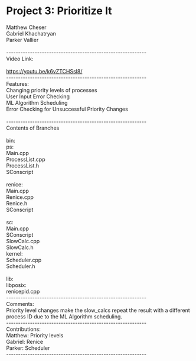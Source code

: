# Project 3: Prioritize It <br />
Matthew Cheser<br />
Gabriel Khachatryan<br />
Parker Vallier<br />
<br />
-----------------------------------------------------------<br />
Video Link:<br />
<br />
https://youtu.be/k6vZTCHSsl8/<br />
-----------------------------------------------------------<br />
Features:<br />
	Changing priority levels of processes<br />
	User Input Error Checking<br />
	ML Algorithm Scheduling<br />
	Error Checking for Unsuccessful Priority Changes<br />
<br />
-----------------------------------------------------------<br />
Contents of Branches<br />
<br />
bin:<br />
	ps:<br />
		Main.cpp<br />
		ProcessList.cpp<br />
		ProcessList.h<br />
		SConscript<br />
<br />
	renice:<br />
		Main.cpp<br />
		Renice.cpp<br />
		Renice.h<br />
		SConscript<br />
<br />
	sc:<br />
		Main.cpp<br />
		SConscript<br />
		SlowCalc.cpp<br />
		SlowCalc.h<br />
kernel:<br />
	Scheduler.cpp<br />
	Scheduler.h<br />
<br />
lib:<br />
	libposix:<br />
		renicepid.cpp<br />
-----------------------------------------------------------<br />
Comments:<br />
Priority level changes make the slow_calcs repeat the result with a different process ID due to the ML Algorithm scheduling.<br />
-----------------------------------------------------------<br />
Contributions: <br />
	Matthew: Priority levels<br />
	Gabriel: Renice<br />
	Parker: Scheduler<br />
-----------------------------------------------------------<br />

